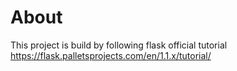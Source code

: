 # About

This project is build by following flask official tutorial
https://flask.palletsprojects.com/en/1.1.x/tutorial/

